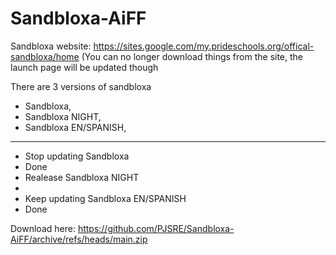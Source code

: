 # Sandbloxa-AiFF

Sandbloxa website:
https://sites.google.com/my.prideschools.org/offical-sandbloxa/home
(You can no longer download things from the site, the launch page will be updated though

There are 3 versions of sandbloxa
 - Sandbloxa,
 - Sandbloxa NIGHT,
 - Sandbloxa EN/SPANISH,
 
 ----------------------
 - Stop updating Sandbloxa
 - Done
 - Realease Sandbloxa NIGHT
 - 
 - Keep updating Sandbloxa EN/SPANISH
 - Done
 
Download here:
https://github.com/PJSRE/Sandbloxa-AiFF/archive/refs/heads/main.zip
